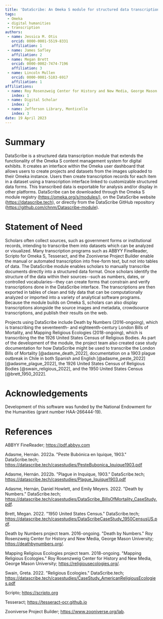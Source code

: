 ```yaml
---
title: 'DataScribe: An Omeka S module for structured data transcription'
tags:
 - Omeka
 - digital humanities
 - transcription
authors:
 - name: Jessica M. Otis
   orcid: 0000-0001-5519-8331
   affiliation: 1
 - name: James Safley
   affiliation: 2
 - name: Megan Brett
   orcid: 0000-0002-7474-7196
   affiliation: 3
 - name: Lincoln Mullen
   orcid: 0000-0001-5103-6917
   affiliation: 1
affiliations:
 - name: Roy Rosenzweig Center for History and New Media, George Mason University, USA
   index: 1
 - name: Digital Scholar
   index: 2
 - name: Jefferson Library, Monticello
   index: 3
date: 19 April 2023
---
```


# Summary

DataScribe is a structured data transcription module that extends the functionality of the Omeka S content management system for digital exhibits. It creates an interface within the Omeka user dashboard that allows users to create projects and datasets from the images uploaded to their Omeka instance. Users then create transcription records for each item in a dataset using a transcription interface linked to customizable structured data forms. This transcribed data is exportable for analysis and/or display in other platforms. DataScribe can be downloaded through the Omeka S module registry (https://omeka.org/s/modules/), on the DataScribe website (https://datascribe.tech), or directly from the DataScribe GitHub repository (https://github.com/chnm/Datascribe-module).

# Statement of Need

Scholars often collect sources, such as government forms or institutional records, intending to transcribe them into datasets which can be analyzed or visualized. Many transcription programs such as ABBYY FineReader, Scripto for Omeka S, Tesseract, and the Zooniverse Project Builder enable the manual or automated transcription into free-form text, but not into tables of data. The DataScribe module enables scholars to manually transcribe documents directly into a structured data format. Once scholars identify the structure of the data within their sources--such as numbers, dates, or controlled vocabularies--they can create forms that constrain and verify transcriptions done in the DataScribe interface. The transcriptions are then exported in tables of clean and tidy data that can be computationally analyzed or imported into a variety of analytical software programs. Because the module builds on Omeka S, scholars can also display transcriptions alongside the source images and metadata, crowdsource transcriptions, and publish their results on the web.

Projects using DataScribe include Death by Numbers (2016-ongoing), which is transcribing the seventeenth- and eighteenth-century London Bills of Mortality, and Mapping Religious Ecologies (2018-ongoing), which is transcribing the the 1926 United States Census of Religious Bodies. As part of the development of the module, the project team also created case study documentation for how DataScribe might be used to transcribe the London Bills of Mortality [@adasme_death_2022], documentation on a 1903 plague outbreak in Chile in both Spanish and English [@adasme_peste_2022][@adasme_plague_2022], the 1926 United States Census of Religious Bodies [@swain_religious_2022], and the 1950 United States Census [@brett_1950_2022].

# Acknowledgements

Development of this software was funded by the National Endowment for the Humanities (grant number HAA-266444-19).

# References

ABBYY FineReader; https://pdf.abbyy.com

Adasme, Hernán. 2022a. "Peste Bubónica en Iquique, 1903." DataScribe.tech; https://datascribe.tech/casestudies/PesteBubonica_Iquique1903.pdf

Adasme, Hernán. 2022b. "Plague in Inquique, 1903." DataScribe.tech; https://datascribe.tech/casestudies/Plague_Iquique1903.pdf

Adasme, Hernán, Daniel Howlett, and Emily Meyers. 2022. "Death by Numbers." DataScribe.tech; https://datascribe.tech/casestudies/DataScribe_BillsOfMortality_CaseStudy.pdf.

Brett, Megan. 2022. "1950 United States Census." DataScribe.tech; https://datascribe.tech/casestudies/DataScribeCaseStudy_1950CensusUS.pdf.

Death by Numbers project team. 2016-ongoing. "Death by Numbers." Roy Rosenzweig Center for History and New Media, George Mason University; https://deathbynumbers.org/.

Mapping Religious Ecologies project team. 2018-ongoing. "Mapping Religious Ecologies." Roy Rosenzweig Center for History and New Media, George Mason University; https://religiousecologies.org/.

Swain, Greta. 2022. "Religious Ecologies." DataScribe.tech; https://datascribe.tech/casestudies/CaseStudy_AmericanReligiousEcologies.pdf

Scripto; https://scripto.org

Tesseract; https://tesseract-ocr.github.io

Zooniverse Project Builder; https://www.zooniverse.org/lab.


